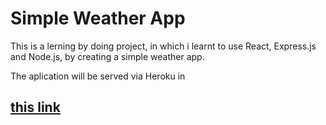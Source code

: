 # Simple Weather App

This is a lerning by doing project, in which i learnt to use React, Express.js and Node.js, by creating a simple weather app.

The aplication will be served via Heroku in 

## [this link](https://juansweatherapp.herokuapp.com/)
